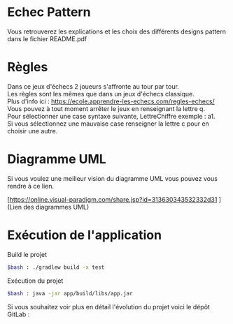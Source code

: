 # Echec Pattern

Vous retrouverez les explications et les choix des différents designs pattern dans le fichier README.pdf <br>

# Règles
Dans ce jeux d'échecs 2 joueurs s'affronte au tour par tour.<br>
Les règles sont les mêmes que dans un jeux d'échecs classique.<br>
Plus d'info ici : https://ecole.apprendre-les-echecs.com/regles-echecs/ <br>
Vous pouvez à tout moment arrêter le jeux en renseignant la lettre q.<br>
Pour sélectionner une case syntaxe suivante, LettreChiffre exemple : a1. <br>
Si vous sélectionnez une mauvaise case renseigner la lettre c pour en choisir une autre.<br>

# Diagramme UML

Si vous voulez une meilleur vision du diagramme UML vous pouvez vous rendre à ce lien. <br>

[https://online.visual-paradigm.com/share.jsp?id=313630343532332d31
](Lien des diagrammes UML)

# Exécution de l'application

Build le projet

```bash
$bash : ./gradlew build -x test
```

Exécution du projet
```bash
$bash : java -jar app/build/libs/app.jar
```

Si vous souhaitez voir plus en détail l'évolution du projet voici le dépôt GitLab : 